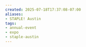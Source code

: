 ```yaml
---
created: 2025-07-18T17:37:08-07:00
aliases:
- STAPLE! Austin
tags:
- annual-event
- expo
- staple-austin
---
```


